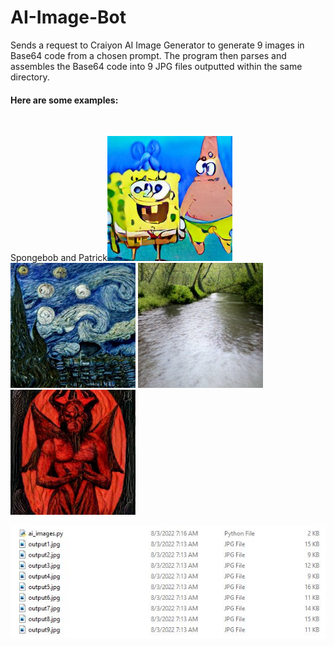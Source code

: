 # AI-Image-Bot
Sends a request to Craiyon AI Image Generator to generate 9 images in Base64 code from a chosen prompt. The program then parses and assembles the Base64 code into 9 JPG files outputted within the same directory.

<h4>Here are some examples:</h4><br />

<p float="center">
  Spongebob and Patrick<img src="images/spongebobandpatrickjellyfishing.jpg" width="200" />
  <img src="images/starrynightcubism.jpg" width="200" /> 
  <img src="images/riverstyx.jpg" width="200" />
  <img src="images/satanhome.jpg" width="200" />
</p>

<p align="center">
  <img src="images/ai_images.JPG" width="600" alt="ai_images">
</p>
